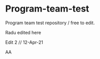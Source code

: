 # Program-team-test
Program team test repository / free to edit.



Radu edited here

Edit 2 // 12-Apr-21


AA 
